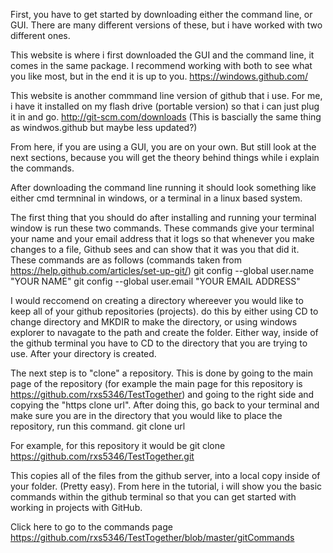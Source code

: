 First, you have to get started by downloading either the command line, or GUI.  There are many different versions of these, but i have worked with two different ones.

This website is where i first downloaded the GUI and the command line, it comes in the same package.  I recommend working with both to see what you like most, but in the end it is up to you.
https://windows.github.com/

This website is another commmand line version of github that i use.  For me, i have it installed on my flash drive (portable version) so that i can just plug it in and go.
http://git-scm.com/downloads
  (This is bascially the same thing as windwos.github but maybe less updated?)
  
From here, if you are using a GUI, you are on your own.  But still look at the next sections, because you will get the theory behind things while i explain the commands.

After downloading the command line running it should look something like either cmd termninal in windows, or a terminal in a linux based system.  

The first thing that you should do after installing and running your terminal window is run these two commands.  These commands give your terminal your name and  your email address that it logs so that whenever you make changes to a file, Github sees and can show that it was you that did it.  These commands are as follows (commands taken from https://help.github.com/articles/set-up-git/)
  git config --global user.name "YOUR NAME"
  git config --global user.email "YOUR EMAIL ADDRESS"
  

I would reccomend on creating a directory whereever you would like to keep all of your github repositories (projects).  do this by either using CD to change directory and MKDIR to make the directory, or using windows explorer to navagate to the path and create the folder.  Either way, inside of the github terminal you have to CD to the directory that you are trying to use.  After your directory is created.

The next step is to "clone" a repository.  This is done by going to the main page of the repository (for example the main page for this repository is https://github.com/rxs5346/TestTogether) and going to the right side and copying the "https clone url".  After doing this, go back to your terminal and make sure you are in the directory that you would like to place the repository, run this command.
      git clone url
      
For example, for this repository it would be 
      git clone https://github.com/rxs5346/TestTogether.git

This copies all of the files from the github server, into a local copy inside of your folder.  (Pretty easy).  From here in the tutorial, i will show you the basic commands within the github terminal so that you can get started with working in projects with GitHub.


Click here to go to the commands page
https://github.com/rxs5346/TestTogether/blob/master/gitCommands
  
